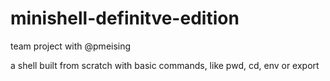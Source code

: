 # minishell-definitve-edition

team project with @pmeising

a shell built from scratch with basic commands, like pwd, cd, env or export
